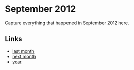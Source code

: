 # September 2012

Capture everything that happened in September 2012 here.

## Links
- [last month](calendar/months/2012-08.md)
- [next month](calendar/months/2012-10.md)
- [year](calendar/years/2012.md)